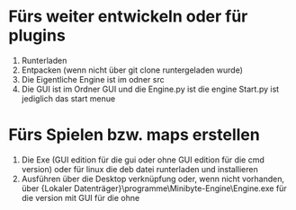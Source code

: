 # Fürs weiter entwickeln oder für plugins
1. Runterladen  
2. Entpacken (wenn nicht über git clone runtergeladen wurde)  
3. Die Eigentliche Engine ist im odner src  
4. Die GUI ist im Ordner GUI und die Engine.py ist die engine Start.py ist jediglich das start menue  
# Fürs Spielen bzw. maps erstellen  
1. Die Exe (GUI edition für die gui oder ohne GUI edition für die cmd version) oder für linux die deb datei runterladen und installieren  
2. Ausführen über die Desktop verknüpfung oder, wenn nicht vorhanden, über {Lokaler Datenträger}\programme\Minibyte-Engine\Engine.exe für die version mit GUI für die ohne   

